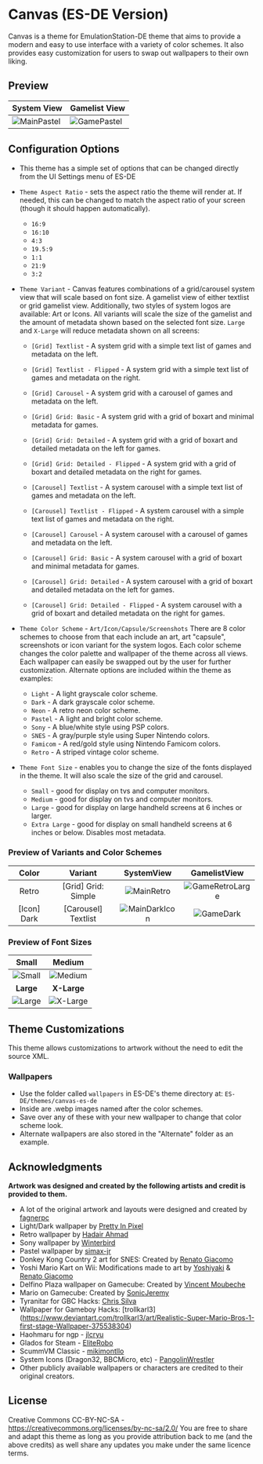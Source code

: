 # Canvas (ES-DE Version)
Canvas is a theme for EmulationStation-DE theme that aims to provide a modern and easy to use interface with a variety of color schemes. It also provides easy customization for users to swap out wallpapers to their own liking.

## **Preview**

| System View | Gamelist View |
| --- | --- |
|![MainPastel](https://github.com/Siddy212/canvas-es-de/assets/60283021/ddeab158-b583-4fdc-82a6-b67a70f43a69)|![GamePastel](https://github.com/Siddy212/canvas-es-de/assets/60283021/b810a52b-ea17-4c7e-8b7b-d7cc040a760e)|



## **Configuration Options**

- This theme has a simple set of options that can be changed directly from the UI Settings menu of ES-DE
- `Theme Aspect Ratio` - sets the aspect ratio the theme will render at. If needed, this can be changed to match the aspect ratio of your screen (though it should happen automatically).
   - `16:9`
   - `16:10`
   - `4:3`
   - `19.5:9`
   - `1:1`
   - `21:9`
   - `3:2`
     
- `Theme Variant` - Canvas features combinations of a grid/carousel system view that will scale based on font size. A gamelist view of either textlist or grid gamelist view. Additionally, two styles of system logos are available: Art or Icons. All variants will scale the size of the gamelist and the amount of metadata shown based on the selected font size. `Large` and `X-Large` will reduce metadata shown on all screens:
  
   - `[Grid] Textlist` - A system grid with a simple text list of games and metadata on the left.
     
   - `[Grid] Textlist - Flipped` - A system grid with a simple text list of games and metadata on the right.

   - `[Grid] Carousel` - A system grid with a carousel of games and metadata on the left.
     
   - `[Grid] Grid: Basic` - A system grid with a grid of boxart and minimal metadata for games.
     
   - `[Grid] Grid: Detailed` - A system grid with a grid of boxart and detailed metadata on the left for games.
 
   - `[Grid] Grid: Detailed - Flipped` - A system grid with a grid of boxart and detailed metadata on the right for games.
     
  - `[Carousel] Textlist` - A system carousel with a simple text list of games and metadata on the left.

  - `[Carousel] Textlist - Flipped` - A system carousel with a simple text list of games and metadata on the right.
    
   - `[Carousel] Carousel` - A system carousel with a carousel of games and metadata on the left.
     
   - `[Carousel] Grid: Basic` - A system carousel with a grid of boxart and minimal metadata for games.
     
   - `[Carousel] Grid: Detailed` - A system carousel with a grid of boxart and detailed metadata on the left for games.
     
   - `[Carousel] Grid: Detailed - Flipped` - A system carousel with a grid of boxart and detailed metadata on the right for games.



- `Theme Color Scheme` - `Art/Icon/Capsule/Screenshots` There are 8 color schemes to choose from that each include an art, art "capsule", screenshots or icon variant for the system logos. Each color scheme changes the color palette and wallpaper of the theme across all views. Each wallpaper can easily be swapped out by the user for further customization. Alternate options are included within the theme as examples:
  
   - `Light` - A light grayscale color scheme.
   - `Dark` - A dark grayscale color scheme.
   - `Neon` - A retro neon color scheme.
   - `Pastel` - A light and bright color scheme.
   - `Sony` - A blue/white style using PSP colors.
   - `SNES` - A gray/purple style using Super Nintendo colors.
   - `Famicom` - A red/gold style using Nintendo Famicom colors.
   - `Retro` - A striped vintage color scheme.
 
- `Theme Font Size` - enables you to change the size of the fonts displayed in the theme. It will also scale the size of the grid and carousel.
   - `Small` - good for display on tvs and computer monitors.
   - `Medium` - good for display on tvs and computer monitors.
   - `Large` - good for display on large handheld screens at 6 inches or larger.
   - `Extra Large` - good for display on small handheld screens at 6 inches or below. Disables most metadata.
     
### **Preview of Variants and Color Schemes**

| Color | Variant | SystemView | GamelistView |
| :---: | :---: | :---: | :---: |
|Retro|[Grid] Grid: Simple|![MainRetro](https://github.com/Siddy212/canvas-es-de/assets/60283021/ffa38fa6-6aba-4563-a007-65621c5585a6)|![GameRetroLarge](https://github.com/Siddy212/canvas-es-de/assets/60283021/efd77be4-7e98-4e46-a4e8-8ad694df7f8f)|
|[Icon] Dark| [Carousel] Textlist|![MainDarkIcon](https://github.com/Siddy212/canvas-es-de/assets/60283021/1a0442fc-dccc-4113-a394-5a70b58925d0)|![GameDark](https://github.com/Siddy212/canvas-es-de/assets/60283021/128df83f-62c2-4a00-be07-bcd1d125d219)|

### Preview of Font Sizes 

| Small | Medium |
| :---: | :---: |
|![Small](https://github.com/Siddy212/canvas-es-de/assets/60283021/8a78e2d6-99de-4cf9-a088-2791c065b07d)|![Medium](https://github.com/Siddy212/canvas-es-de/assets/60283021/7354e1a5-cc59-481a-a01a-0b626699a63a)|
| **Large** | **X-Large** |
|![Large](https://github.com/Siddy212/canvas-es-de/assets/60283021/35dd298c-f44b-4c93-950d-7ccf61de281c)|![X-Large](https://github.com/Siddy212/canvas-es-de/assets/60283021/ee05468e-6737-4e18-8f0f-7fedfab785a7)|

## **Theme Customizations**

This theme allows customizations to artwork without the need to edit the source XML. 

### Wallpapers
- Use the folder called `wallpapers` in ES-DE's theme directory at: `ES-DE/themes/canvas-es-de`
- Inside are .webp images named after the color schemes.
- Save over any of these with your new wallpaper to change that color scheme look.
- Alternate wallpapers are also stored in the "Alternate" folder as an example.


## **Acknowledgments**

**Artwork was designed and created by the following artists and credit is provided to them.**
   - A lot of the original artwork and layouts were designed and created by [fagnerpc](https://github.com/fagnerpc)
   - Light/Dark wallpaper by [Pretty In Pixel](https://prettyinpixel.wordpress.com/page/2/)
   - Retro wallpaper by [Hadair Ahmad](https://www.vecteezy.com/members/aspctstyle)
   - Sony wallpaper by [Winterbird](https://www.deviantart.com/winterbird/art/PSP-wallpaper-24161542)
   - Pastel wallpaper by [simax-jr](https://www.reddit.com/r/dbrand/comments/ypa90k/palettes_design_as_wallpaper_at_4k_res_3840_x/)
   - Donkey Kong Country 2 art for SNES: Created by [Renato Giacomo](https://www.artstation.com/renatogiacomini)
   - Yoshi Mario Kart on Wii: Modifications made to art by [Yoshiyaki](https://www.deviantart.com/yoshiyaki) & [Renato Giacomo](https://www.artstation.com/renatogiacomini)
   - Delfino Plaza wallpaper on Gamecube: Created by [Vincent Moubeche](https://www.artstation.com/artwork/Xn4Xo3)
   - Mario on Gamecube: Created by [SonicJeremy](https://www.deviantart.com/sonicjeremy)
   - Tyranitar for GBC Hacks: [Chris Silva](https://www.artstation.com/artwork/obBlyB)
   - Wallpaper for Gameboy Hacks: [trollkarl3] (https://www.deviantart.com/trollkarl3/art/Realistic-Super-Mario-Bros-1-first-stage-Wallpaper-375538304)
   - Haohmaru for ngp - [jlcryu](https://www.deviantart.com/jlcryu/art/Haohmaru-919703925)
   - Glados for Steam - [EliteRobo](https://www.deviantart.com/eliterobo/art/Portal-SFM-Simple-GLaDOS-Render-794265716)
   - ScummVM Classic - [mikimontllo](https://twitter.com/mikimontllo)
   - System Icons (Dragon32, BBCMicro, etc) - [PangolinWrestler](https://github.com/PangolinWrestler)
   - Other publicly available wallpapers or characters are credited to their original creators.
     
## **License**
Creative Commons CC-BY-NC-SA - https://creativecommons.org/licenses/by-nc-sa/2.0/
You are free to share and adapt this theme as long as you provide attribution back to me (and the above credits) as well share any updates you make under the same licence terms.
